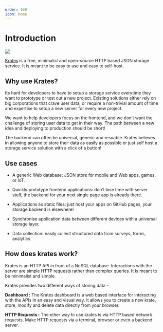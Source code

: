 ```yaml
---
order: 100
icon: home
---
```


# Introduction

![](../assets/banner.png)

[Krates](https://krat.es) is a free, minimalist and open-source HTTP based JSON storage service. It is meant to be easy to use and easy to self-host.

## Why use Krates?

Its hard for developers to have to setup a storage service everytime they want to prototype or test out a new project. Existing solutions either rely on big corporations that crave user data, or require a non-trivial amount of time and expertise to setup a new server for every new project.

We want to help developers focus on the frontend, and we don’t want the challenge of storing user data to get in their way. The path between a new idea and deploying to production should be short!

The backend can often be universal, generic and resuable. Krates believes in allowing anyone to store their data as easily as possible or just self host a storage service solution with a click of a button!

## Use cases

- A generic Web database: JSON store for mobile and Web apps, games, or IoT.

- Quickly prototype frontend applications: don’t lose time with server stuff, the backend for your next single page app is already there.

- Applications as static files: just host your apps on GitHub pages, your storage backend is elsewhere!

- Synchronise application data between different devices with a universal storage layer.

- Data collection: easily collect structured data from surveys, forms, analytics.

## How does krates work?

Krates is an HTTP API in front of a NoSQL database. Interactions with the server are simple HTTP requests rather than complex queries. It is meant to be minimalist and simple.

Krates provides two different ways of storing data -

**Dashboard :** The Krates dashboard is a web based interface for interacting with the APIs in an easy and visual way. It allows you to create a new krate, store, modify and delete data directly from your browser.

**HTTP Requests :** The other way to use krates is via HTTP based network requests. Make HTTP requests via a terminal, browser or even a backend server.
